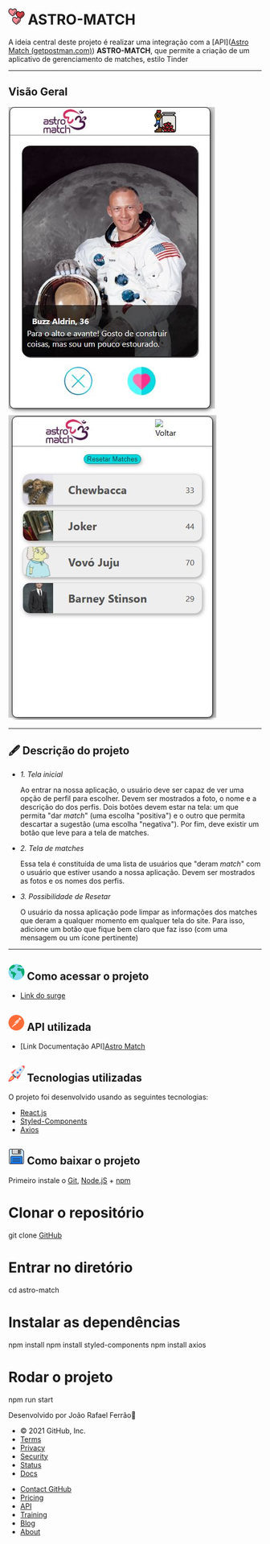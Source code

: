 #  ![Corações](https://github.com/Jrferrao/Jrferrao/blob/main/Imagens/hearts.png?raw=true) ASTRO-MATCH

A ideia central deste projeto é realizar uma integração com a  [API]([Astro Match (getpostman.com)](https://documenter.getpostman.com/view/7549981/SW12yx56?version=latest#10bd5315-5a55-44b2-9d2c-e26f9c533f5f))  **ASTRO-MATCH**, que permite a criação de um aplicativo de gerenciamento de matches, estilo Tinder


----------
**Visão Geral**
----------

![Pagina Inicial](https://github.com/Jrferrao/Jrferrao/blob/main/Prints/Capturar1.JPG?raw=true)
![Pagina de Matches](https://github.com/Jrferrao/Jrferrao/blob/main/Prints/Capturar2.JPG?raw=true)

----------

## 🖋  Descrição do projeto

-   *1.  *Tela inicial**
    
    Ao entrar na nossa aplicação, o usuário deve ser capaz de ver uma opção de perfil para escolher. Devem ser mostrados a foto, o nome e a descrição do dos perfis. Dois botões devem estar na tela: um que permita "dar _match_" (uma escolha "positiva") e o outro que permita descartar a sugestão (uma escolha "negativa"). Por fim, deve existir um botão que leve para a tela de matches.
    
-   *2.  Tela de matches*
    
    Essa tela é constituída de uma lista de usuários que "deram _match_" com o usuário que estiver usando a nossa aplicação. Devem ser mostrados as fotos e os nomes dos perfis.
        
-   *3.  Possibilidade de Resetar*
    
    O usuário da nossa aplicação pode limpar as informações dos matches que deram a qualquer momento em qualquer tela do site. Para isso, adicione um botão que fique bem claro que faz isso (com uma mensagem ou um ícone pertinente)

----------

## ![globo](https://github.com/Jrferrao/Jrferrao/blob/main/Imagens/worldwide.png?raw=true)  Como acessar o projeto

-   [Link do surge](http://husky-fact.surge.sh/)

## ![Postman](https://github.com/Jrferrao/Jrferrao/blob/main/Imagens/postman.png?raw=true)  API utilizada

-   [Link Documentação API][Astro Match ](https://documenter.getpostman.com/view/7549981/SW12yx56?version=latest#10bd5315-5a55-44b2-9d2c-e26f9c533f5f)

## ![enter image description here](https://github.com/Jrferrao/Jrferrao/blob/main/Imagens/rocket.png?raw=true)  Tecnologias utilizadas

O projeto foi desenvolvido usando as seguintes tecnologias:

-   [React.js](https://pt-br.reactjs.org/docs/getting-started.html)
-   [Styled-Components](https://styled-components.com/docs)
-   [Axios](https://axios-http.com/ptbr/docs/intro)


##  ![Save](https://github.com/Jrferrao/Jrferrao/blob/main/Imagens/save.png?raw=true) Como baixar o projeto

Primeiro instale o  [Git](https://git-scm.com/),  [Node.jS](https://nodejs.org/pt-br/download/)  +  [npm](https://www.npmjs.com/get-npm)

# Clonar o repositório
git clone [GitHub](https://github.com/future4code/Joao-Ferrao/pull/31)

# Entrar no diretório
cd astro-match

# Instalar as dependências
npm install
npm install styled-components
npm install axios


# Rodar o projeto
npm run start

Desenvolvido   por João Rafael Ferrão💙  

-   © 2021 GitHub, Inc.
-   [Terms](https://docs.github.com/en/github/site-policy/github-terms-of-service)
-   [Privacy](https://docs.github.com/en/github/site-policy/github-privacy-statement)
-   [Security](https://github.com/security)
-   [Status](https://www.githubstatus.com/)
-   [Docs](https://docs.github.com/)

[](https://github.com/ "GitHub")

-   [Contact GitHub](https://support.github.com/)
-   [Pricing](https://github.com/pricing)
-   [API](https://docs.github.com/)
-   [Training](https://services.github.com/)
-   [Blog](https://github.blog/)
-   [About](https://github.com/about)
